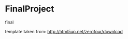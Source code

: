 # FinalProject
final

template taken from:
<a href="http://html5up.net/zerofour/download">http://html5up.net/zerofour/download</a>
